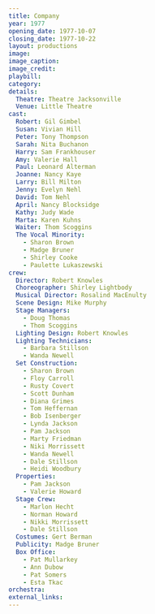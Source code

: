 ```yaml
---
title: Company
year: 1977
opening_date: 1977-10-07
closing_date: 1977-10-22
layout: productions
image:
image_caption:
image_credit:
playbill: 
category: 
details:
  Theatre: Theatre Jacksonville
  Venue: Little Theatre
cast:
  Robert: Gil Gimbel
  Susan: Vivian Hill
  Peter: Tony Thompson
  Sarah: Nita Buchanon
  Harry: Sam Frankhouser
  Amy: Valerie Hall
  Paul: Leonard Alterman
  Joanne: Nancy Kaye
  Larry: Bill Milton
  Jenny: Evelyn Nehl
  David: Tom Nehl
  April: Nancy Blocksidge
  Kathy: Judy Wade
  Marta: Karen Kuhns
  Waiter: Thom Scoggins
  The Vocal Minority:
    - Sharon Brown
    - Madge Bruner
    - Shirley Cooke
    - Paulette Lukaszewski
crew:
  Director: Robert Knowles
  Choreographer: Shirley Lightbody
  Musical Director: Rosalind MacEnulty
  Scene Design: Mike Murphy
  Stage Managers:
    - Doug Thomas
    - Thom Scoggins
  Lighting Design: Robert Knowles
  Lighting Technicians:
    - Barbara Stillson
    - Wanda Newell
  Set Construction:
    - Sharon Brown
    - Floy Carroll
    - Rusty Covert
    - Scott Dunham
    - Diana Grimes
    - Tom Heffernan
    - Bob Isenberger
    - Lynda Jackson
    - Pam Jackson
    - Marty Friedman
    - Niki Morrissett
    - Wanda Newell
    - Dale Stillson
    - Heidi Woodbury
  Properties:
    - Pam Jackson
    - Valerie Howard
  Stage Crew:
    - Marlon Hecht
    - Norman Howard
    - Nikki Morrissett
    - Dale Stillson
  Costumes: Gert Berman
  Publicity: Madge Bruner
  Box Office:
    - Pat Mullarkey
    - Ann Dubow
    - Pat Somers
    - Esta Tkac
orchestra:
external_links:
---
```


